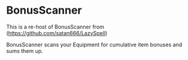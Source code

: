 # BonusScanner
This is a re-host of BonusScanner from (https://github.com/satan666/LazySpell)

BonusScanner scans your Equipment for cumulative item bonuses and sums them up.
